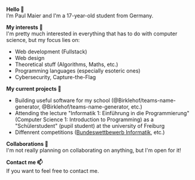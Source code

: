 <b>Hello 👋</b><br>
I’m Paul Maier and I'm a 17-year-old student from Germany.

<b>My interests 👀</b><br>
I'm pretty much interested in everything that has to do with computer science, but my focus lies on:
- Web development (Fullstack)
- Web design
- Theoretical stuff (Algorithms, Maths, etc.)
- Programming languages (especially esoteric ones)
- Cybersecurity, Capture-the-Flag

<b>My current projects 🌱</b><br>
- Building useful software for my school (@Birklehof/teams-name-generator, @Birklehof/teams-name-generator, etc.)
- Attending the lecture "Informatik 1: Einführung in die Programmierung" (Computer Science 1: Introduction to Programming) as a "Schülerstudent" (pupil student) at the university of Freiburg
- Diffenrent competitions ([Bundeswettbewerb Informatik](https://bwinf.de/bundeswettbewerb/), etc.)

<b>Collaborations 💞️</b><br>
I'm not really planning on collaborating on anything, but I'm open for it!

<b>Contact me 📫</b><br>
If you want to feel free to contact me.
